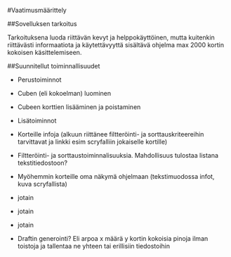 #Vaatimusmäärittely

##Sovelluksen tarkoitus

Tarkoituksena luoda riittävän kevyt ja helppokäyttöinen, mutta kuitenkin riittävästi informaatiota ja käytettävyyttä sisältävä ohjelma max 2000 kortin kokoisen käsittelemiseen.

##Suunnitellut toiminnallisuudet

- Perustoiminnot

 - Cuben (eli kokoelman) luominen

 - Cubeen korttien lisääminen ja poistaminen

- Lisätoiminnot

 - Korteille infoja (alkuun riittänee filtteröinti- ja sorttauskriteereihin tarvittavat ja linkki esim scryfalliin jokaiselle kortille)

 - Filtteröinti- ja sorttaustoiminnalisuuksia. Mahdollisuus tulostaa listana tekstitiedostoon?

 - Myöhemmin korteille oma näkymä ohjelmaan (tekstimuodossa infot, kuva scryfallista)

 - jotain

 - jotain

 - jotain

 - Draftin generointi? Eli arpoa x määrä y kortin kokoisia pinoja ilman toistoja ja tallentaa ne yhteen tai erillisiin tiedostoihin
